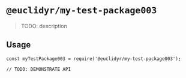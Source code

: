 # `@euclidyr/my-test-package003`

> TODO: description

## Usage

```
const myTestPackage003 = require('@euclidyr/my-test-package003');

// TODO: DEMONSTRATE API
```
